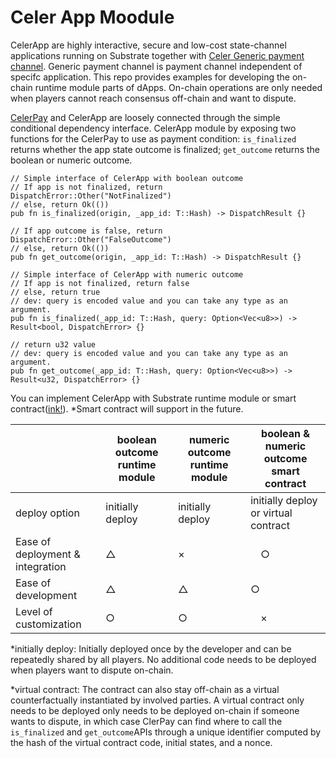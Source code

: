 # Celer App Moodule

CelerApp are highly interactive, secure and low-cost state-channel applications running on 
Substrate together with [Celer Generic payment channel](https://github.com/celer-network/cChannel-substrate).
Generic payment channel is payment channel independent of specifc application.
This repo provides examples for developing the on-chain runtime module parts of dApps. On-chain operations are only needed when players cannot reach consensus off-chain and want to dispute.

[CelerPay](https://github.com/celer-network/cChannel-substrate) and CelerApp are loosely connected through the simple conditional dependency interface. 
CelerApp module by exposing two functions for the CelerPay to use as payment condition: `is_finalized`
returns whether the app state outcome is finalized; `get_outcome` returns the boolean or numeric outcome.
```
// Simple interface of CelerApp with boolean outcome
// If app is not finalized, return DispatchError::Other("NotFinalized")
// else, return Ok(())
pub fn is_finalized(origin, _app_id: T::Hash) -> DispatchResult {}

// If app outcome is false, return DispatchError::Other("FalseOutcome")
// else, return Ok(()) 
pub fn get_outcome(origin, _app_id: T::Hash) -> DispatchResult {}

// Simple interface of CelerApp with numeric outcome 
// If app is not finalized, return false
// else, return true
// dev: query is encoded value and you can take any type as an argument.
pub fn is_finalized(_app_id: T::Hash, query: Option<Vec<u8>>) -> Result<bool, DispatchError> {}

// return u32 value
// dev: query is encoded value and you can take any type as an argument.
pub fn get_outcome(_app_id: T::Hash, query: Option<Vec<u8>>) -> Result<u32, DispatchError> {}
```

You can implement CelerApp with Substrate runtime module or smart contract([ink!](https://github.com/paritytech/ink)).
*Smart contract will support in the future.

|  | boolean outcome runtime module | numeric outcome runtime module | boolean & numeric outcome smart contract |
| ----------|----------| -------------| ---------------|
| deploy option | initially deploy | initially deploy | initially deploy or virtual contract |
|Ease of deployment & integration| △ | × |　○ |
|Ease of development| △ | △ |  ○ | 
|Level of customization | ○ | ○ |　× |

*initially deploy: Initially deployed once by the developer and can be repeatedly shared by all players. No additional code needs to be deployed when players want to dispute on-chain.

*virtual contract: The contract can also stay off-chain as a virtual counterfactually instantiated by involved parties. A virtual contract only needs to be deployed only needs to be deployed on-chain if someone wants to dispute, in which case ClerPay can find where to call the `is_finalized` and `get_outcome`APIs through a unique identifier computed by the hash of the virtual contract code, initial states, and a nonce.



